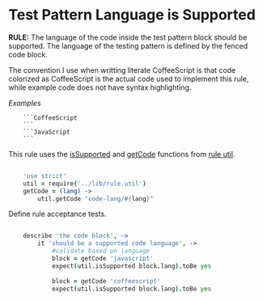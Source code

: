 Test Pattern Language is Supported
==================================

**RULE:** The language of the code inside the test pattern block should be supported. The language of the testing pattern is defined by the fenced code block.

The convention I use when writting literate CoffeeScript is that code colorized as CoffeeScript is the actual code used to implement this rule, while example code does not have syntax highlighting.

*Examples*
```Example
    ```CoffeeScript
    ```
    ```JavaScript
    ```
```

This rule uses the [isSupported](../lib/rule.util.coffee.md#block-language-is-supported) and [getCode](../lib/rule.util.coffee.md#get-block-code) functions from [rule util](../lib/rule.util.coffee.md).

```CoffeeScript

    'use strict'
    util = require('../lib/rule.util')
    getCode = (lang) ->
        util.getCode "code-lang/#{lang}"
```

Define rule acceptance tests.

```CoffeeScript

    describe 'the code block', ->
        it 'should be a supported code language', ->
            #validate based on language
            block = getCode 'javascript'
            expect(util.isSupported block.lang).toBe yes
            
            block = getCode 'coffeescript'
            expect(util.isSupported block.lang).toBe yes
```